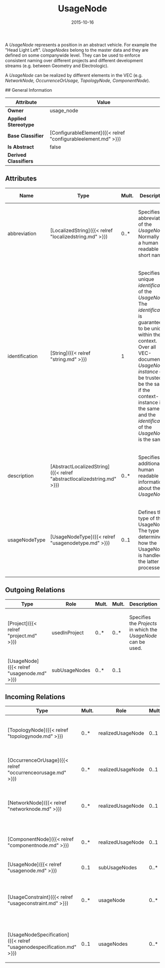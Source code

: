 ﻿---
title: UsageNode
toc: false
type: specs
date: "2015-10-16"
draft: false
specification: VEC
version: 1.1.2
documentType: "Recommendation"
elementType: Class
classes:
  - UsageNode
menu_name: vec-1.1.2
---
<p> A <i>UsageNode</i> represents a position in an abstract vehicle. For example the &quot;Head Light Left&quot;. <i>UsageNodes</i> belong to the master data and they are defined on some companywide level. They can be used to enforce consistent naming over different projects and different development streams (e.g. between Geometry and Electrologic).     </p>      <p> A <i>UsageNode</i> can be realized by different elements in the VEC (e.g. <i>NetworkNode, OccurrenceOrUsage, TopologyNode, ComponentNode</i>).      </p>
## General Information

| Attribute               | Value |
|-------------------------|-------|
| **Owner**               | usage_node |
| **Applied Stereotype**  |   |
| **Base Classifier**     | [ConfigurableElement]({{< relref "configurableelement.md" >}})<br/>  |
| **Is Abstract**         | false |
| **Derived Classifiers** |   |

## Attributes
|  Name  |  Type  |  Mult.  |  Description  |  Owning Classifier  |
|--------|--------|---------|---------------|--------------|
|abbreviation | [LocalizedString]({{< relref "localizedstring.md" >}}) | 0..* | <p> Specifies an abbreviation of the <i>UsageNode</i>. Normally this a human readable short name.      </p> | [UsageNode]({{< relref "usagenode.md" >}}) |
|identification | [String]({{< relref "string.md" >}}) | 1 | <p> Specifies a unique <i>identification</i> of the <i>UsageNode</i>. The <i>identification</i> is guaranteed to be unique within the context. Over all VEC-documents a <i>UsageNode-instance</i> can be trusted to be the same if the context-instance is the same and the <i>identification</i> of the <i>UsageNode</i> is the same.      </p> | [UsageNode]({{< relref "usagenode.md" >}}) |
|description | [AbstractLocalizedString]({{< relref "abstractlocalizedstring.md" >}}) | 0..* | <p> Specifies additional, human readable information about the <i>UsageNode</i>.      </p> | [UsageNode]({{< relref "usagenode.md" >}}) |
|usageNodeType | [UsageNodeType]({{< relref "usagenodetype.md" >}}) | 0..1 | <p>Defines the type of the UsageNode. The type determines how the UsageNode is handled in the latter processes. </p> | [UsageNode]({{< relref "usagenode.md" >}}) |

## Outgoing Relations
|    Type  |   Role   |   Mult.   |   Mult.   |   Description   |
|----------|----------|-----------|-----------|-----------------|
| [Project]({{< relref "project.md" >}}) | usedInProject | 0..* | 0..* | <p> Specifies the <i>Projects</i> in which the <i>UsageNode</i> can be used.      </p> |
| [UsageNode]({{< relref "usagenode.md" >}}) | subUsageNodes | 0..* | 0..1 |  |
##  Incoming Relations
|    Type  |   Mult.  |   Role    |   Mult.   |   Description  |
|----------|----------|-----------|-----------|----------------|
| [TopologyNode]({{< relref "topologynode.md" >}}) | 0..* | realizedUsageNode | 0..1 | <p> References the <i>UsageNode</i> that is realized by this <i>TopologyNode</i>.      </p> |
| [OccurrenceOrUsage]({{< relref "occurrenceorusage.md" >}}) | 0..* | realizedUsageNode | 0..1 | <p> References the <i>UsageNode</i> that is realized by this <i>OccurrenceOrUsage</i>.      </p> |
| [NetworkNode]({{< relref "networknode.md" >}}) | 0..* | realizedUsageNode | 0..1 | <p> References the <i>UsageNode</i> that is realized by this <i>NetworkNode</i>.      </p> |
| [ComponentNode]({{< relref "componentnode.md" >}}) | 0..* | realizedUsageNode | 0..1 | <p> References the <i>UsageNode</i> that is realized by this <i>ComponentNode</i>.      </p> |
| [UsageNode]({{< relref "usagenode.md" >}}) | 0..1 | subUsageNodes | 0..* |  |
| [UsageConstraint]({{< relref "usageconstraint.md" >}}) | 0..* | usageNode | 0..* | References the <i>UsageNode</i> to which the <i>UsageConstraint</i> applies. This means the described <i>PartVersion</i> is allowed / denied in the referenced UsageConstraint. |
| [UsageNodeSpecification]({{< relref "usagenodespecification.md" >}}) | 0..1 | usageNodes | 0..* | <p> Specifies the <i>UsageNodes</i> defined by this <i>UsageNodeSpecification.</i>      </p> |
